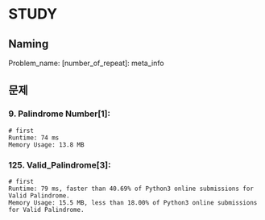 # STUDY 

## Naming
Problem_name: [number_of_repeat]: meta_info


## 문제 
### 9. Palindrome Number[1]: 
    # first
    Runtime: 74 ms
    Memory Usage: 13.8 MB

### 125. Valid_Palindrome[3]: 
    # first
    Runtime: 79 ms, faster than 40.69% of Python3 online submissions for Valid Palindrome.
    Memory Usage: 15.5 MB, less than 18.00% of Python3 online submissions for Valid Palindrome.




